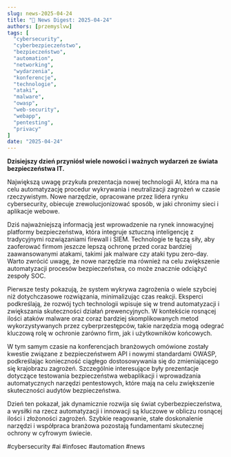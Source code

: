 ```yaml
---
slug: news-2025-04-24
title: "📰 News Digest: 2025-04-24"
authors: [przemyslvw]
tags: [
  "cybersecurity",
  "cyberbezpieczeństwo",
  "bezpieczeństwo",
  "automation",
  "networking",
  "wydarzenia",
  "konferencje",
  "technologie",
  "ataki",
  "malware",
  "owasp",
  "web-security",
  "webapp",
  "pentesting",
  "privacy"
]
date: "2025-04-24"
---
```


**Dzisiejszy dzień przyniósł wiele nowości i ważnych wydarzeń ze świata bezpieczeństwa IT.**

Największą uwagę przykuła prezentacja nowej technologii AI, która ma na celu automatyzację procedur wykrywania i neutralizacji zagrożeń w czasie rzeczywistym. Nowe narzędzie, opracowane przez lidera rynku cybersecurity, obiecuje zrewolucjonizować sposób, w jaki chronimy sieci i aplikacje webowe.

Dziś najważniejszą informacją jest wprowadzenie na rynek innowacyjnej platformy bezpieczeństwa, która integruje sztuczną inteligencję z tradycyjnymi rozwiązaniami firewall i SIEM. Technologie te łączą siły, aby zaoferować firmom jeszcze lepszą ochronę przed coraz bardziej zaawansowanymi atakami, takimi jak malware czy ataki typu zero-day. Warto zwrócić uwagę, że nowe narzędzie ma również na celu zwiększenie automatyzacji procesów bezpieczeństwa, co może znacznie odciążyć zespoły SOC.

Pierwsze testy pokazują, że system wykrywa zagrożenia o wiele szybciej niż dotychczasowe rozwiązania, minimalizując czas reakcji. Eksperci podkreślają, że rozwój tych technologii wpisuje się w trend automatyzacji i zwiększania skuteczności działań prewencyjnych. W kontekście rosnącej ilości ataków malware oraz coraz bardziej skomplikowanych metod wykorzystywanych przez cyberprzestępców, takie narzędzia mogą odegrać kluczową rolę w ochronie zarówno firm, jak i użytkowników końcowych.

W tym samym czasie na konferencjach branżowych omówione zostały kwestie związane z bezpieczeństwem API i nowymi standardami OWASP, podkreślając konieczność ciągłego dostosowywania się do zmieniającego się krajobrazu zagrożeń. Szczególnie interesujące były prezentacje dotyczące testowania bezpieczeństwa webaplikacji i wprowadzania automatycznych narzędzi pentestowych, które mają na celu zwiększenie skuteczności audytów bezpieczeństwa.

Dzień ten pokazał, jak dynamicznie rozwija się świat cyberbezpieczeństwa, a wysiłki na rzecz automatyzacji i innowacji są kluczowe w obliczu rosnącej ilości i złożoności zagrożeń. Szybkie reagowanie, stałe doskonalenie narzędzi i współpraca branżowa pozostają fundamentami skutecznej ochrony w cyfrowym świecie.

#cybersecurity #ai #infosec #automation #news